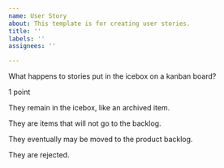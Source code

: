 ```yaml
---
name: User Story
about: This template is for creating user stories.
title: ''
labels: ''
assignees: ''

---
```


What happens to stories put in the icebox on a kanban board?

1 point

They remain in the icebox, like an archived item.


They are items that will not go to the backlog.


They eventually may be moved to the product backlog.


They are rejected.
